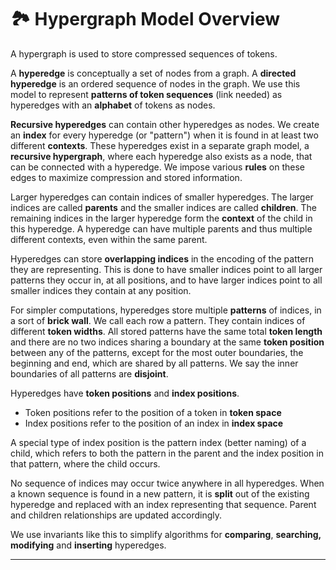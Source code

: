 # 🏞 Hypergraph Model Overview

A hypergraph is used to store compressed sequences of tokens.

A **hyperedge** is conceptually a set of nodes from a graph. A **directed hyperedge** is an ordered sequence of nodes in the graph. We use this model to represent **patterns of token sequences** (link needed) as hyperedges with an **alphabet** of tokens as nodes.

**Recursive hyperedges** can contain other hyperedges as nodes. We create an **index** for every hyperedge (or "pattern") when it is found in at least two different **contexts**. These hyperedges exist in a separate graph model, a **recursive hypergraph**, where each hyperedge also exists as a node, that can be connected with a hyperedge. We impose various **rules** on these edges to maximize compression and stored information.

Larger hyperedges can contain indices of smaller hyperedges. The larger indices are called **parents** and the smaller indices are called **children**. The remaining indices in the larger hyperedge form the **context** of the child in this hyperedge. A hyperedge can have multiple parents and thus multiple different contexts, even within the same parent.

Hyperedges can store **overlapping indices** in the encoding of the pattern they are representing. This is done to have smaller indices point to all larger patterns they occur in, at all positions, and to have larger indices point to all smaller indices they contain at any position.

For simpler computations, hyperedges store multiple **patterns** of indices, in a sort of **brick wall**. We call each row a pattern. They contain indices of different **token widths**. All stored patterns have the same total **token length** and there are no two indices sharing a boundary at the same **token position** between any of the patterns, except for the most outer boundaries, the beginning and end, which are shared by all patterns. We say the inner boundaries of all patterns are **disjoint**.

Hyperedges have **token positions** and **index positions**.

* Token positions refer to the position of a token in **token space**
* Index positions refer to the position of an index in **index space**

A special type of index position is the pattern index (better naming) of a child, which refers to both the pattern in the parent and the index position in that pattern, where the child occurs.

No sequence of indices may occur twice anywhere in all hyperedges. When a known sequence is found in a new pattern, it is **split** out of the existing hyperedge and replaced with an index representing that sequence. Parent and children relationships are updated accordingly.

We use invariants like this to simplify algorithms for **comparing**, **searching, modifying** and **inserting** hyperedges.

****

